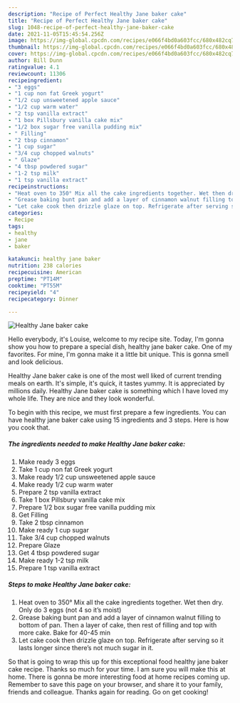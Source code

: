 ```yaml
---
description: "Recipe of Perfect Healthy Jane baker cake"
title: "Recipe of Perfect Healthy Jane baker cake"
slug: 1048-recipe-of-perfect-healthy-jane-baker-cake
date: 2021-11-05T15:45:54.256Z
image: https://img-global.cpcdn.com/recipes/e066f4bd0a603fcc/680x482cq70/healthy-jane-baker-cake-recipe-main-photo.jpg
thumbnail: https://img-global.cpcdn.com/recipes/e066f4bd0a603fcc/680x482cq70/healthy-jane-baker-cake-recipe-main-photo.jpg
cover: https://img-global.cpcdn.com/recipes/e066f4bd0a603fcc/680x482cq70/healthy-jane-baker-cake-recipe-main-photo.jpg
author: Bill Dunn
ratingvalue: 4.1
reviewcount: 11306
recipeingredient:
- "3 eggs"
- "1 cup non fat Greek yogurt"
- "1/2 cup unsweetened apple sauce"
- "1/2 cup warm water"
- "2 tsp vanilla extract"
- "1 box Pillsbury vanilla cake mix"
- "1/2 box sugar free vanilla pudding mix"
- " Filling"
- "2 tbsp cinnamon"
- "1 cup sugar"
- "3/4 cup chopped walnuts"
- " Glaze"
- "4 tbsp powdered sugar"
- "1-2 tsp milk"
- "1 tsp vanilla extract"
recipeinstructions:
- "Heat oven to 350° Mix all the cake ingredients together. Wet then dry. Only do 3 eggs (not 4 so it’s moist)"
- "Grease baking bunt pan and add a layer of cinnamon walnut filling to bottom of pan. Then a layer of cake, then rest of filling and top with more cake. Bake for 40-45 min"
- "Let cake cook then drizzle glaze on top. Refrigerate after serving so it lasts longer since there’s not much sugar in it."
categories:
- Recipe
tags:
- healthy
- jane
- baker

katakunci: healthy jane baker 
nutrition: 238 calories
recipecuisine: American
preptime: "PT14M"
cooktime: "PT55M"
recipeyield: "4"
recipecategory: Dinner

---
```



![Healthy Jane baker cake](https://img-global.cpcdn.com/recipes/e066f4bd0a603fcc/680x482cq70/healthy-jane-baker-cake-recipe-main-photo.jpg)

Hello everybody, it's Louise, welcome to my recipe site. Today, I'm gonna show you how to prepare a special dish, healthy jane baker cake. One of my favorites. For mine, I'm gonna make it a little bit unique. This is gonna smell and look delicious.

Healthy Jane baker cake is one of the most well liked of current trending meals on earth. It's simple, it's quick, it tastes yummy. It is appreciated by millions daily. Healthy Jane baker cake is something which I have loved my whole life. They are nice and they look wonderful.




To begin with this recipe, we must first prepare a few ingredients. You can have healthy jane baker cake using 15 ingredients and 3 steps. Here is how you cook that.

<!--inarticleads1-->

##### The ingredients needed to make Healthy Jane baker cake:

1. Make ready 3 eggs
1. Take 1 cup non fat Greek yogurt
1. Make ready 1/2 cup unsweetened apple sauce
1. Make ready 1/2 cup warm water
1. Prepare 2 tsp vanilla extract
1. Take 1 box Pillsbury vanilla cake mix
1. Prepare 1/2 box sugar free vanilla pudding mix
1. Get  Filling
1. Take 2 tbsp cinnamon
1. Make ready 1 cup sugar
1. Take 3/4 cup chopped walnuts
1. Prepare  Glaze
1. Get 4 tbsp powdered sugar
1. Make ready 1-2 tsp milk
1. Prepare 1 tsp vanilla extract




<!--inarticleads2-->

##### Steps to make Healthy Jane baker cake:

1. Heat oven to 350° Mix all the cake ingredients together. Wet then dry. Only do 3 eggs (not 4 so it’s moist)
1. Grease baking bunt pan and add a layer of cinnamon walnut filling to bottom of pan. Then a layer of cake, then rest of filling and top with more cake. Bake for 40-45 min
1. Let cake cook then drizzle glaze on top. Refrigerate after serving so it lasts longer since there’s not much sugar in it.




So that is going to wrap this up for this exceptional food healthy jane baker cake recipe. Thanks so much for your time. I am sure you will make this at home. There is gonna be more interesting food at home recipes coming up. Remember to save this page on your browser, and share it to your family, friends and colleague. Thanks again for reading. Go on get cooking!
